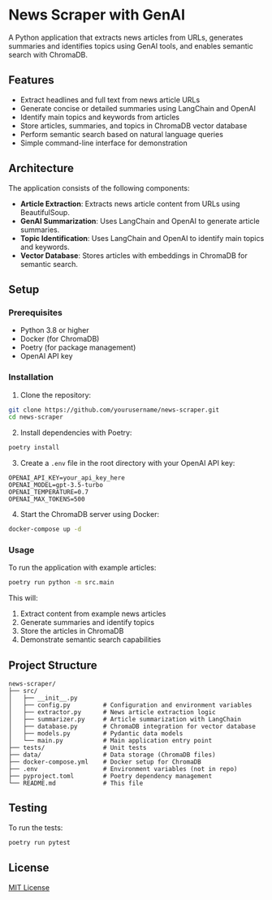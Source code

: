 # News Scraper with GenAI

A Python application that extracts news articles from URLs, generates summaries and identifies topics using GenAI tools, and enables semantic search with ChromaDB.

## Features

- Extract headlines and full text from news article URLs
- Generate concise or detailed summaries using LangChain and OpenAI
- Identify main topics and keywords from articles
- Store articles, summaries, and topics in ChromaDB vector database
- Perform semantic search based on natural language queries
- Simple command-line interface for demonstration

## Architecture

The application consists of the following components:

- **Article Extraction**: Extracts news article content from URLs using BeautifulSoup.
- **GenAI Summarization**: Uses LangChain and OpenAI to generate article summaries.
- **Topic Identification**: Uses LangChain and OpenAI to identify main topics and keywords.
- **Vector Database**: Stores articles with embeddings in ChromaDB for semantic search.

## Setup

### Prerequisites

- Python 3.8 or higher
- Docker (for ChromaDB)
- Poetry (for package management)
- OpenAI API key

### Installation

1. Clone the repository:

```bash
git clone https://github.com/yourusername/news-scraper.git
cd news-scraper
```

2. Install dependencies with Poetry:

```bash
poetry install
```

3. Create a `.env` file in the root directory with your OpenAI API key:

```
OPENAI_API_KEY=your_api_key_here
OPENAI_MODEL=gpt-3.5-turbo
OPENAI_TEMPERATURE=0.7
OPENAI_MAX_TOKENS=500
```

4. Start the ChromaDB server using Docker:

```bash
docker-compose up -d
```

### Usage

To run the application with example articles:

```bash
poetry run python -m src.main
```

This will:
1. Extract content from example news articles
2. Generate summaries and identify topics
3. Store the articles in ChromaDB
4. Demonstrate semantic search capabilities

## Project Structure

```
news-scraper/
├── src/
│   ├── __init__.py
│   ├── config.py         # Configuration and environment variables
│   ├── extractor.py      # News article extraction logic
│   ├── summarizer.py     # Article summarization with LangChain
│   ├── database.py       # ChromaDB integration for vector database
│   ├── models.py         # Pydantic data models
│   └── main.py           # Main application entry point
├── tests/                # Unit tests
├── data/                 # Data storage (ChromaDB files)
├── docker-compose.yml    # Docker setup for ChromaDB
├── .env                  # Environment variables (not in repo)
├── pyproject.toml        # Poetry dependency management
└── README.md             # This file
```

## Testing

To run the tests:

```bash
poetry run pytest
```

## License

[MIT License](LICENSE)
